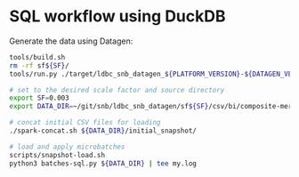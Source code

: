 # SQL workflow using DuckDB

Generate the data using Datagen:

```bash
tools/build.sh
rm -rf sf${SF}/
tools/run.py ./target/ldbc_snb_datagen_${PLATFORM_VERSION}-${DATAGEN_VERSION}.jar -- --format csv --scale-factor ${SF} --mode bi --output-dir ${SF} 2>&1 | tee log
```

```bash
# set to the desired scale factor and source directory
export SF=0.003
export DATA_DIR=~/git/snb/ldbc_snb_datagen/sf${SF}/csv/bi/composite-merged-fk/

# concat initial CSV files for loading
./spark-concat.sh ${DATA_DIR}/initial_snapshot/

# load and apply microbatches
scripts/snapshot-load.sh
python3 batches-sql.py ${DATA_DIR} | tee my.log
```



<!-- 

Generate the batches as described in the main [README](../README.md). Then:

```bash
cd workflow-sql
scripts/run-sql-workflow.sh
```

* The `snapshot-load.sh` scripts load the initial snapshot of the data.
* The `apply-batches.sh` script loads the initial data set and applies the batches sequentially.  -->
